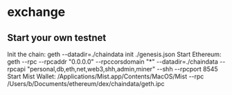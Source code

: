 # exchange
## Start your own testnet
Init the chain:
geth --datadir=./chaindata init ./genesis.json 
Start Ethereum:
geth   --rpc --rpcaddr "0.0.0.0" --rpccorsdomain "*" --datadir=./chaindata  --rpcapi "personal,db,eth,net,web3,shh,admin,miner" --shh --rpcport 8545 
Start Mist Wallet:
/Applications/Mist.app/Contents/MacOS/Mist --rpc /Users/b/Documents/ethereum/dex/chaindata/geth.ipc


